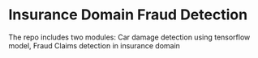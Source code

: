 # Insurance Domain Fraud Detection
The repo includes two modules: Car damage detection using tensorflow model, Fraud Claims detection in insurance domain
